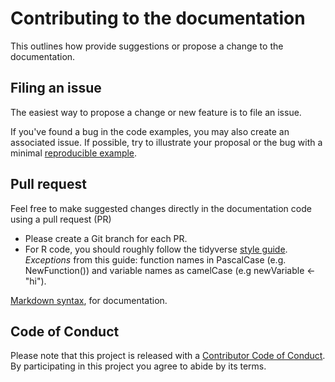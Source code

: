# Contributing to the documentation

This outlines how provide suggestions or  propose a change to the documentation. 

## Filing an issue

The easiest way to propose a change or new feature is to file an issue. 

If you've found a bug in the code examples, you may also create an associated issue. If possible, try to illustrate your proposal or the bug with a minimal [reproducible example](https://www.tidyverse.org/help/#reprex).

## Pull request

Feel free to make suggested changes directly in the documentation code using a pull request (PR)
*  Please create a Git branch for each PR.
*  For R code, you should roughly follow the tidyverse [style guide](http://style.tidyverse.org). _Exceptions_ from this guide: function names in PascalCase (e.g. NewFunction()) and variable names as camelCase (e.g newVariable <- "hi").

[Markdown syntax](https://cran.r-project.org/web/packages/roxygen2/vignettes/markdown.html),
for documentation.

## Code of Conduct

Please note that this project is released with a [Contributor Code of Conduct](CODE_OF_CONDUCT.md). By participating in this project you agree to
abide by its terms.
